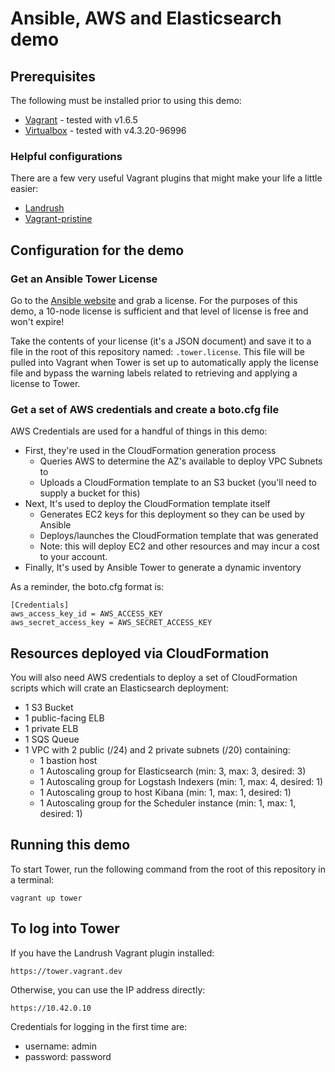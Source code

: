 Ansible, AWS and Elasticsearch demo
======================================================

## Prerequisites

The following must be installed prior to using this demo:

* [Vagrant](https://www.vagrantup.com/downloads.html) - tested with v1.6.5
* [Virtualbox](https://www.virtualbox.org/wiki/Downloads) - tested with v4.3.20-96996

### Helpful configurations

There are a few very useful Vagrant plugins that might make your life a little easier: 

* [Landrush](https://github.com/phinze/landrush)
* [Vagrant-pristine](https://github.com/fgrehm/vagrant-pristine)

## Configuration for the demo

### Get an Ansible Tower License

Go to the [Ansible website](http://www.ansible.com/license) and grab a license. For the purposes of this demo, a 10-node license is sufficient and that level of license is free and won't expire! 

Take the contents of your license (it's a JSON document) and save it to a file in the root of this repository named: ```.tower.license```. This file will be pulled into Vagrant when Tower is set up to automatically apply the license file and bypass the warning labels related to retrieving and applying a license to Tower.

### Get a set of AWS credentials and create a boto.cfg file

AWS Credentials are used for a handful of things in this demo: 

* First, they're used in the CloudFormation generation process
  * Queries AWS to determine the AZ's available to deploy VPC Subnets to
  * Uploads a CloudFormation template to an S3 bucket (you'll need to supply a bucket for this)
* Next, It's used to deploy the CloudFormation template itself
  * Generates EC2 keys for this deployment so they can be used by Ansible
  * Deploys/launches the CloudFormation template that was generated
  * Note: this will deploy EC2 and other resources and may incur a cost to your account.
* Finally, It's used by Ansible Tower to generate a dynamic inventory

As a reminder, the boto.cfg format is:

```
[Credentials]
aws_access_key_id = AWS_ACCESS_KEY
aws_secret_access_key = AWS_SECRET_ACCESS_KEY

```

## Resources deployed via CloudFormation

You will also need AWS credentials to deploy a set of CloudFormation scripts which will crate an Elasticsearch deployment:

* 1 S3 Bucket
* 1 public-facing ELB
* 1 private ELB
* 1 SQS Queue
* 1 VPC with 2 public (/24) and 2 private subnets (/20) containing:
  * 1 bastion host
  * 1 Autoscaling group for Elasticsearch (min: 3, max: 3, desired: 3)
  * 1 Autoscaling group for Logstash Indexers (min: 1, max: 4, desired: 1)
  * 1 Autoscaling group to host Kibana (min: 1, max: 1, desired: 1)
  * 1 Autoscaling group for the Scheduler instance (min: 1, max: 1, desired: 1)

## Running this demo

To start Tower, run the following command from the root of this repository in a terminal: 

```
vagrant up tower
```

## To log into Tower

If you have the Landrush Vagrant plugin installed:

```https://tower.vagrant.dev```

Otherwise, you can use the IP address directly: 

```https://10.42.0.10```

Credentials for logging in the first time are:

* username: admin
* password: password